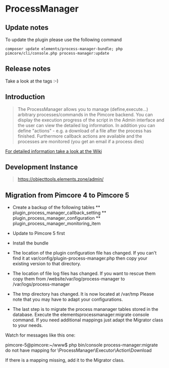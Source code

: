 # ProcessManager

## Update notes

To update the plugin please use the following command
```
composer update elements/process-manager-bundle; php pimcore/cli/console.php process-manager:update
```

## Release notes
Take a look at the tags :-)
## Introduction

> The ProcessManager allows you to manage (define,execute...) arbitrary processes/commands in the Pimcore backend. 
You can display the execution progress of the script in the Admin interface and the user can view the detailed log information. 
In addition you can define "actions" - e.g.  a download of a file after the process has finished. Furthermore callback actions are available and the processes are monitored (you get an email if a process dies)

[For detailed information take a look at the Wiki](https://gitlab.elements.at/pimcore-plugins/ProcessManager/wikis/home)

## Development Instance
> https://objecttools.elements.zone/admin/

## Migration from Pimcore 4 to Pimcore 5

* Create a backup of the following tables
** plugin_process_manager_callback_setting
** plugin_process_manager_configuration
** plugin_process_manager_monitoring_item
* Update to Pimcore 5 first
* Install the bundle
* The location of the plugin configuration file has changed.
If you can't find it at var/config/plugin-process-manager.php then copy your existing version to that directory.

* The location of file log files has changed. If you want to rescue them copy them from
/website/var/log/process-manager to /var/logs/process-manager

* The tmp directory has changed. It is now located at /var/tmp
Please note that you may have to adapt your configurations.
 
* The last step is to migrate the process mananager tables stored in the database.
Execute the elementsprocessmanager:migrate console command. If you need additional mappings just adapt the Migrator class to your needs.

Watch for messages like this one:

pimcore-5@pimcore:~/www$ php bin/console process-manager:migrate
do not have mapping for \ProcessManager\Executor\Action\Download

If there is a mapping missing, add it to the Migrator class.

